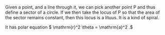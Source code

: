 Given a point, and a line through it, we can pick another point P and
thus define a sector of a circle. If we then take the locus of P so that
the area of the sector remains constant, then this locus is a lituus. It
is a kind of spiral.

It has polar equation $ \mathrm{r}^2 \theta = \mathrm{a}^2 .$
